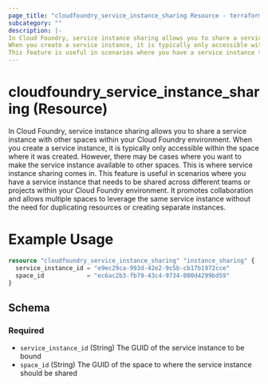 ```yaml
---
page_title: "cloudfoundry_service_instance_sharing Resource - terraform-provider-cloudfoundry"
subcategory: ""
description: |-
In Cloud Foundry, service instance sharing allows you to share a service instance with other spaces within your Cloud Foundry environment.
When you create a service instance, it is typically only accessible within the space where it was created. However, there may be cases where you want to make the service instance available to other spaces. This is where service instance sharing comes in.
This feature is useful in scenarios where you have a service instance that needs to be shared across different teams or projects within your Cloud Foundry environment. It promotes collaboration and allows multiple spaces to leverage the same service instance without the need for duplicating resources or creating separate instances.
---
```


# cloudfoundry_service_instance_sharing (Resource)

In Cloud Foundry, service instance sharing allows you to share a service instance with other spaces within your Cloud Foundry environment.
When you create a service instance, it is typically only accessible within the space where it was created. However, there may be cases where you want to make the service instance available to other spaces. This is where service instance sharing comes in.
This feature is useful in scenarios where you have a service instance that needs to be shared across different teams or projects within your Cloud Foundry environment. It promotes collaboration and allows multiple spaces to leverage the same service instance without the need for duplicating resources or creating separate instances.

# Example Usage

```terraform
resource "cloudfoundry_service_instance_sharing" "instance_sharing" {
  service_instance_id = "e9ec29ca-993d-42e2-9c5b-cb17b1972cce"
  space_id            = "ec6ac2b3-fb79-43c4-9734-000d4299bd59"
}
```

## Schema

### Required

- `service_instance_id` (String) The GUID of the service instance to be bound
- `space_id` (String) The GUID of the space to where the service instance should be shared